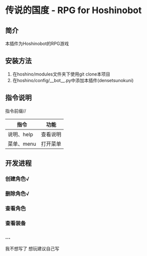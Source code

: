 # 传说的国度 - RPG for Hoshinobot
## 简介
本插件为Hoshinobot的RPG游戏
## 安装方法
1. 在hoshino/modules文件夹下使用git clone本项目
3. 在hoshino/config/\_\_bot\_\_.py中添加本插件(densetsunokuni)
## 指令说明
指令前缀//

|指令|功能|
|---|---|
|说明、help|查看说明|
|菜单、menu|打开菜单|

## 开发进程
### 创建角色√
### 删除角色√
### 查看角色
### 查看装备
### ...
我不想写了 想玩建议自己写